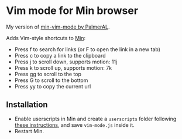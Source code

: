 # Vim mode for Min browser

My version of [min-vim-mode by PalmerAL](https://github.com/PalmerAL/min-vim-mode).

Adds Vim-style shortcuts to [Min](https://github.com/minbrowser/min):

- Press f to search for links (or F to open the link in a new tab)
- Press c to copy a link to the clipboard
- Press j to scroll down, supports motion: 11j
- Press k to scroll up, supports motion: 7k
- Press gg to scroll to the top
- Press G to scroll to the bottom
- Press yy to copy the current url

## Installation

- Enable userscripts in Min and create a `userscripts` folder following [these instructions](https://github.com/minbrowser/min/wiki/userscripts), and save `vim-mode.js` inside it.
- Restart Min.
